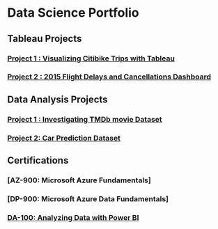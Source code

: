 # Data Science Portfolio

## Tableau Projects
### [Project 1 : Visualizing Citibike Trips with Tableau](https://public.tableau.com/profile/jayant.jaishwin#!/vizhome/VisualizingCitibikeTrips2018/Feb2018)
### [Project 2 : 2015 Flight Delays and Cancellations Dashboard](https://public.tableau.com/profile/jayant.jaishwin#!/vizhome/Flight2015Dashboard/DashboardofFlights2015)

## Data Analysis Projects
### [Project 1 : Investigating TMDb movie Dataset](https://github.com/jaishwin/Data-Analyst-Nanodegree/blob/master/TMDb%20Dataset.ipynb)
### [Project 2: Car Prediction Dataset ](https://www.kaggle.com/jjaishwin/car-prediction)

## Certifications

### [AZ-900: Microsoft Azure Fundamentals]
### [DP-900: Microsoft Azure Data Fundamentals]
### [DA-100: Analyzing Data with Power BI](https://www.youracclaim.com/badges/1a5ee537-31ef-4b5a-8287-8eda093f099d/public_url)
